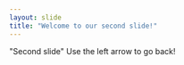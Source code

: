```yaml
---
layout: slide
title: "Welcome to our second slide!"
---
```

"Second slide"
Use the left arrow to go back!

